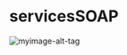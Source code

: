 # servicesSOAP

![myimage-alt-tag](https://github.com/wendysoto/proyecto_finalTopicos/blob/master/images/paginas.JPG) 
